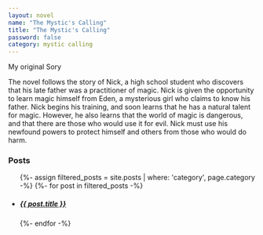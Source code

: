 ```yaml
---
layout: novel
name: "The Mystic's Calling"
title: "The Mystic's Calling"
password: false
category: mystic calling
---
```


My original Sory

The novel follows the story of Nick, a high school student who discovers that his late father was a practitioner of magic. Nick is given the opportunity to learn magic himself from Eden, a mysterious girl who claims to know his father. Nick begins his training, and soon learns that he has a natural talent for magic. However, he also learns that the world of magic is dangerous, and that there are those who would use it for evil. Nick must use his newfound powers to protect himself and others from those who would do harm.

<h3>Posts</h3>
<div class="posts noList">
    <ul>
        {%- assign filtered_posts = site.posts | where: 'category', page.category -%}
        {%- for post in filtered_posts -%}
            <li>
                <h5>
                    <a class="post-link" href="{{ post.url }}">{{ post.title }}</a>
                </h5>
            </li>
        {%- endfor -%}
    </ul>
</div>